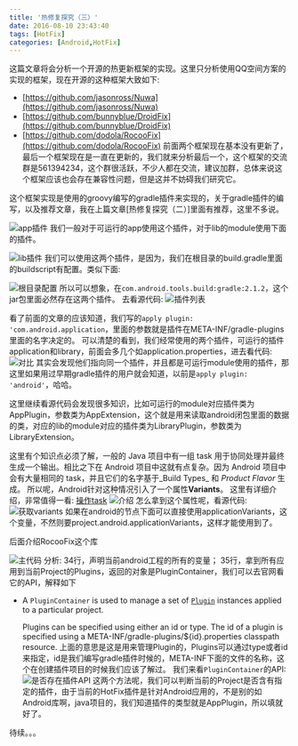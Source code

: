 ```yaml
---
title: '热修复探究（三）'
date: 2016-08-10 23:43:40
tags: [HotFix]
categories: [Android,HotFix]
---
```


这篇文章将会分析一个开源的热更新框架的实现。这里只分析使用QQ空间方案的实现的框架，现在开源的这种框架大致如下:
*   [https://github.com/jasonross/Nuwa](https://github.com/jasonross/Nuwa)
*   [https://github.com/bunnyblue/DroidFix](https://github.com/bunnyblue/DroidFix)
*   [https://github.com/dodola/RocooFix](https://github.com/dodola/RocooFix)
前面两个框架现在基本没有更新了，最后一个框架现在是一直在更新的，我们就来分析最后一个，这个框架的交流群是561394234，这个群很活跃，不少人都在交流，建议加群，总体来说这个框架应该也会存在兼容性问题，但是这并不妨碍我们研究它。

这个框架实现是使用的groovy编写的gradle插件来实现的，关于gradle插件的编写，以及推荐文章，我在上篇文章[热修复探究（二）]里面有推荐，这里不多说。

![app插件](http://dd089a5b.wiz03.com/share/resources/e7d0a0f6-454f-4f1f-ad36-9dd4cb55a2a3/index_files/84749810.png)
我们一般对于可运行的app使用这个插件，对于lib的module使用下面的插件。

![lib插件](http://dd089a5b.wiz03.com/share/resources/e7d0a0f6-454f-4f1f-ad36-9dd4cb55a2a3/index_files/84759135.png)
我们可以使用这两个插件，是因为，我们在根目录的build.gradle里面的buildscript有配置。类似下面:

![根目录配置](http://dd089a5b.wiz03.com/share/resources/e7d0a0f6-454f-4f1f-ad36-9dd4cb55a2a3/index_files/84768566.png)
所以可以想象，在`com.android.tools.build:gradle:2.1.2`，这个jar包里面必然存在这两个插件。
去看源代码:
![插件列表](http://dd089a5b.wiz03.com/share/resources/e7d0a0f6-454f-4f1f-ad36-9dd4cb55a2a3/index_files/84789143.png)

看了前面的文章的应该知道，我们写的`apply plugin: 'com.android.application`，里面的参数就是插件在META-INF/gradle-plugins里面的名字决定的。
可以清楚的看到，我们经常使用的两个插件，可运行的插件application和library，前面会多几个如application.properties，进去看代码:
![对比](http://dd089a5b.wiz03.com/share/resources/e7d0a0f6-454f-4f1f-ad36-9dd4cb55a2a3/index_files/84799967.png)
其实会发现他们指向同一个插件，并且都是可运行module使用的插件，那这里如果用过早期gradle插件的用户就会知道，以前是`apply plugin: 'android'`，哈哈。

这里继续看源代码会发现很多知识，比如可运行的module对应插件类为AppPlugin，参数类为AppExtension，这个就是用来读取android闭包里面的数据的类，对应的lib的module对应的插件类为LibraryPlugin，参数类为LibraryExtension。

这里有个知识点必须了解，一般的 Java 项目中有一组 task 用于协同处理并最终生成一个输出。相比之下在 Android 项目中这就有点复杂。因为 Android 项目中会有大量相同的 task，并且它们的名字基于_Build Types_ 和 _Product Flavor_ 生成。
所以呢，Android针对这种情况引入了一个属性**Variants**。
这里有详细介绍，非常值得一看:
[操作task](https://chaosleong.gitbooks.io/gradle-for-android/content/advanced_build_customization/manipulating_tasks.html)
![介绍](http://dd089a5b.wiz03.com/share/resources/e7d0a0f6-454f-4f1f-ad36-9dd4cb55a2a3/index_files/84851209.png)
怎么拿到这个属性呢，看源代码:
![获取variants](http://dd089a5b.wiz03.com/share/resources/e7d0a0f6-454f-4f1f-ad36-9dd4cb55a2a3/index_files/84867756.png)
如果在android的节点下面可以直接使用applicationVariants，这个变量，不然则要project.android.applicationVariants，这样才能使用到了。

后面介绍RocooFix这个库

![主代码](http://dd089a5b.wiz03.com/share/resources/e7d0a0f6-454f-4f1f-ad36-9dd4cb55a2a3/index_files/84878666.png)
分析:
34行，声明当前android工程的所有的变量；
35行，拿到所有应用到当前Project的Plugins，返回的对象是PluginContainer，我们可以去官网看它的API，解释如下
*   A `PluginContainer` is used to manage a set of [`Plugin`](https://docs.gradle.org/current/javadoc/org/gradle/api/Plugin.html "interface in org.gradle.api") instances applied to a particular project.

    Plugins can be specified using either an id or type. The id of a plugin is specified using a META-INF/gradle-plugins/${id}.properties classpath resource.
上面的意思是这是用来管理Plugin的，Plugins可以通过type或者id来指定，id是我们编写gradle插件时候的，META-INF下面的文件的名称，这个在创建插件项目的时候我们应该了解过。
我们来看`PluginContainer`的API:
![是否存在插件API](http://dd089a5b.wiz03.com/share/resources/e7d0a0f6-454f-4f1f-ad36-9dd4cb55a2a3/index_files/84894747.png)
这两个方法呢，我们可以判断当前的Project是否含有指定的插件，由于当前的HotFix插件是针对Android应用的，不是别的如Android库啊，java项目的，我们知道插件的类型就是AppPlugin，所以填就好了。

待续。。。